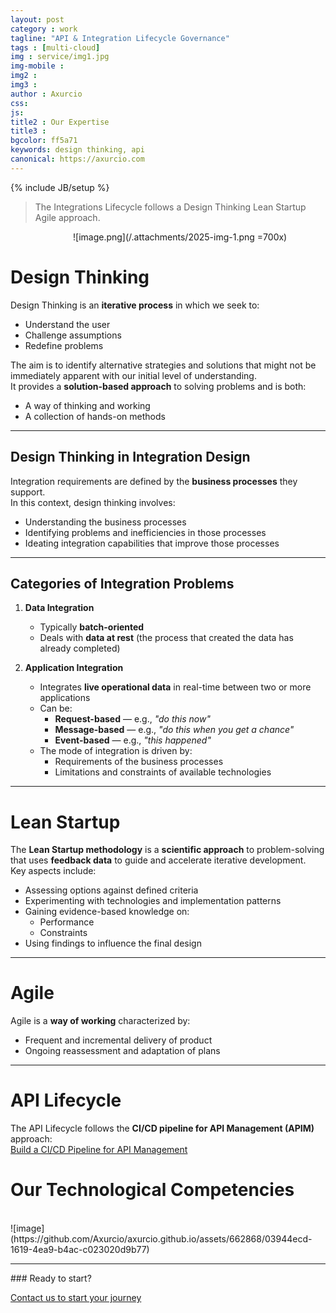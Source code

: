 ```yaml
---
layout: post
category : work
tagline: "API & Integration Lifecycle Governance"
tags : [multi-cloud]
img : service/img1.jpg
img-mobile : 
img2 : 
img3 : 
author : Axurcio
css: 
js: 
title2 : Our Expertise
title3 : 
bgcolor: ff5a71
keywords: design thinking, api
canonical: https://axurcio.com
---
```

{% include JB/setup %}

> The Integrations Lifecycle follows a Design Thinking Lean Startup Agile approach.

<img width=100 />![image.png](/.attachments/2025-img-1.png =700x)

<!--more-->
# Design Thinking

Design Thinking is an **iterative process** in which we seek to:
- Understand the user
- Challenge assumptions
- Redefine problems

The aim is to identify alternative strategies and solutions that might not be immediately apparent with our initial level of understanding.  
It provides a **solution-based approach** to solving problems and is both:
- A way of thinking and working
- A collection of hands-on methods

---

## Design Thinking in Integration Design

Integration requirements are defined by the **business processes** they support.  
In this context, design thinking involves:
- Understanding the business processes
- Identifying problems and inefficiencies in those processes
- Ideating integration capabilities that improve those processes

---

## Categories of Integration Problems

1. **Data Integration**
   - Typically **batch-oriented**
   - Deals with **data at rest** (the process that created the data has already completed)

2. **Application Integration**
   - Integrates **live operational data** in real-time between two or more applications
   - Can be:
     - **Request-based** — e.g., *"do this now"*
     - **Message-based** — e.g., *"do this when you get a chance"*
     - **Event-based** — e.g., *"this happened"*
   - The mode of integration is driven by:
     - Requirements of the business processes
     - Limitations and constraints of available technologies

---

# Lean Startup

The **Lean Startup methodology** is a **scientific approach** to problem-solving that uses **feedback data** to guide and accelerate iterative development.  
Key aspects include:
- Assessing options against defined criteria
- Experimenting with technologies and implementation patterns
- Gaining evidence-based knowledge on:
  - Performance
  - Constraints
- Using findings to influence the final design

---

# Agile

Agile is a **way of working** characterized by:
- Frequent and incremental delivery of product
- Ongoing reassessment and adaptation of plans

---

# API Lifecycle

The API Lifecycle follows the **CI/CD pipeline for API Management (APIM)** approach:  
[Build a CI/CD Pipeline for API Management](https://azure.microsoft.com/en-au/blog/build-a-ci-cd-pipeline-for-api-management/)



# Our Technological Competencies
<br />    
![image](https://github.com/Axurcio/axurcio.github.io/assets/662868/03944ecd-1619-4ea9-b4ac-c023020d9b77)

<br />    
<hr />
### Ready to start?  

[Contact us to start your journey](/contact)